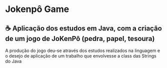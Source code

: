 # Jokenpô Game
<h2>☕ Aplicação dos estudos em Java, com a criação de um jogo de JoKenPô (pedra, papel, tesoura)</h2>
<p>A produção do jogo deu-se através dos estudos realizados na linguagem e o desejo de aplicação de um trabalho que envolvesse a class das Strings do Java</p>